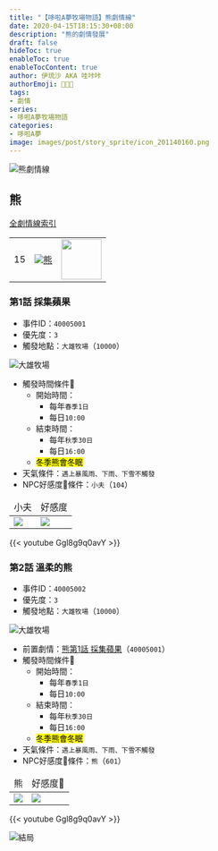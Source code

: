 ```yaml
---
title: "【哆啦A夢牧場物語】熊劇情線"
date: 2020-04-15T18:15:30+08:00
description: "熊的劇情發展"
draft: false
hideToc: true
enableToc: true
enableTocContent: true
author: 伊琉沙 AKA 哇咔咔
authorEmoji: 👩🏿‍🚀
tags: 
- 劇情
series:
- 哆啦A夢牧場物語
categories:
- 哆啦A夢
image: images/post/story_sprite/icon_201140160.png
---
```

![熊劇情線](/images/post/story_texture2d/EventImage_3004.png)
## 熊
[全劇情線索引](../doraemon-story-index/#劇情線)
<table>
    <tr>
        <td>15</td>
        <td align="center"><a href="../doraemon-story-15"><img src= "/images/post/story_sprite/icon_201140160.png">熊</a></td>
        <td align="center"><img width="72px" src= "/images/post/story_sprite/icon_201046010.png"></td>
    </tr>
</table>

### 第1話 採集蘋果
+ 事件ID：`40005001`
+ 優先度：`3`
+ 觸發地點：`大雄牧場`（`10000`）

![大雄牧場](/images/post/map/10000.png)
+ 觸發時間條件📆
    + 開始時間：
        + 每年`春季1日`
        + 每日`10:00`
    + 結束時間：
        + 每年`秋季30日`
        + 每日`16:00`
    + <mark>冬季熊會冬眠</mark>
+ 天氣條件：`遇上暴風雨、下雨、下雪不觸發`
+ NPC好感度💝條件：`小夫`（`104`）
<table>
    <thead>
        <tr>
            <td align="center">小夫</td>
            <td align="center">好感度</td>
        </tr>
    </thead>
    <tr>
        <td><img src= "/images/post/story_sprite/icon_201041040.png"></td>
        <td><img src= "/images/post/story_sprite/icon_201060030.png"></td>
    </tr>
</table>

{{< youtube Ggl8g9q0avY >}}

### 第2話 溫柔的熊
+ 事件ID：`40005002`
+ 優先度：`3`
+ 觸發地點：`大雄牧場`（`10000`）

![大雄牧場](/images/post/map/10000.png)
+ 前置劇情：[熊第1話 採集蘋果](#第1話-採集蘋果)（`40005001`）
+ 觸發時間條件📆
    + 開始時間：
        + 每年`春季1日`
        + 每日`10:00`
    + 結束時間：
        + 每年`秋季30日`
        + 每日`16:00`
    + <mark>冬季熊會冬眠</mark>
+ 天氣條件：`遇上暴風雨、下雨、下雪不觸發`
+ NPC好感度💝條件：`熊`（`601`）
<table>
    <thead>
        <tr>
            <td align="center">熊</td>
            <td align="center">好感度💝</td>
        </tr>
    </thead>
    <tr>
        <td><img src= "/images/post/story_sprite/icon_201046010.png"></td>
        <td><img src= "/images/post/story_sprite/icon_201060060.png"></td>
    </tr>
</table>

{{< youtube Ggl8g9q0avY >}}

![結局](/images/post/story_texture2d/EventImage_3004.png)